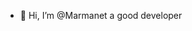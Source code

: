 - 👋 Hi, I’m @Marmanet a good developer

<!---
Marmanet/Marmanet is a ✨ special ✨ repository because its `README.md` (this file) appears on your GitHub profile.
You can click the Preview link to take a look at your changes.
--->
